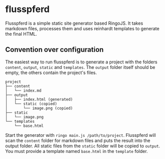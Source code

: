 # flusspferd

Flusspferd is a simple static site generator based RingoJS. It takes markdown files, processes them and uses
reinhardt templates to generate the final HTML.

## Convention over configuration

The easiest way to run flusspferd is to generate a project with the folders `content`, `output`, `static` and `templates`.
The `output` folder itself should be empty, the others contain the project's files.

    project
    ├── content
    │   └── index.md
    ├── output
    │   ├── index.html (generated)
    │   └── static (copied)
    │       └── image.png (copied)
    ├── static
    │   └── image.png
    └── templates
        └── base.html

Start the generator with `ringo main.js /path/to/project`.
Flusspferd will scan the `content` folder for markdown files and puts the result into the output folder.
All static files from the `static` folder will be copied to `output`.
You must provide a template named `base.html` in the `template` folder.
